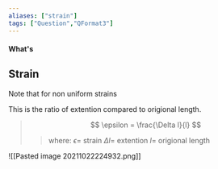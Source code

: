 ```yaml
---
aliases: ["strain"]
tags: ["Question","QFormat3"]
---
```


#### What's
## Strain
Note that for non uniform strains

This is the ratio of extention compared to origional length.

> $$ \epsilon =  \frac{\Delta l}{l} $$ 
>> where:
>> $\epsilon=$ strain 
>> $\Delta l=$ extention
>> $l=$ origional length

![[Pasted image 20211022224932.png]]